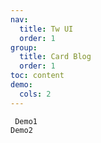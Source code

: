 ```yaml
---
nav:
  title: Tw UI
  order: 1
group:
  title: Card Blog
  order: 1
toc: content
demo:
  cols: 2
---
```


<code src="./demo1.tsx" > Demo1 </code>
<code src="./demo2.tsx" > Demo2 </code>
